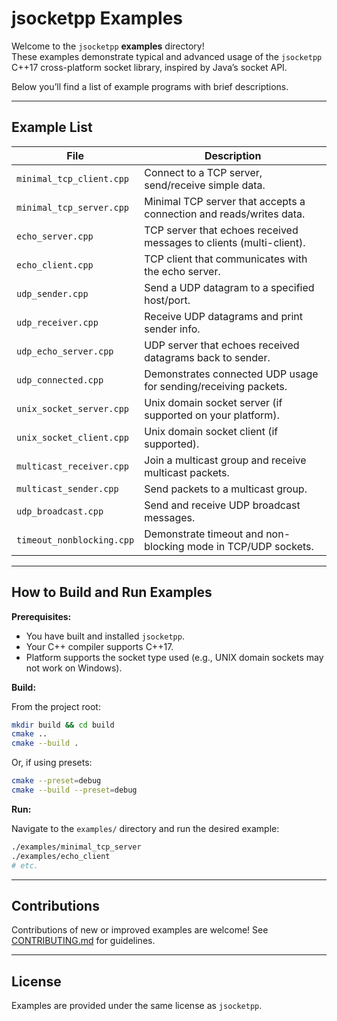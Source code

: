 # jsocketpp Examples

Welcome to the `jsocketpp` **examples** directory!  
These examples demonstrate typical and advanced usage of the `jsocketpp` C++17 cross-platform socket library, inspired
by Java’s socket API.

Below you’ll find a list of example programs with brief descriptions.

---

## Example List

| File                      | Description                                                         |
|---------------------------|---------------------------------------------------------------------|
| `minimal_tcp_client.cpp`  | Connect to a TCP server, send/receive simple data.                  |
| `minimal_tcp_server.cpp`  | Minimal TCP server that accepts a connection and reads/writes data. |
| `echo_server.cpp`         | TCP server that echoes received messages to clients (multi-client). |
| `echo_client.cpp`         | TCP client that communicates with the echo server.                  |
| `udp_sender.cpp`          | Send a UDP datagram to a specified host/port.                       |
| `udp_receiver.cpp`        | Receive UDP datagrams and print sender info.                        |
| `udp_echo_server.cpp`     | UDP server that echoes received datagrams back to sender.           |
| `udp_connected.cpp`       | Demonstrates connected UDP usage for sending/receiving packets.     |
| `unix_socket_server.cpp`  | Unix domain socket server (if supported on your platform).          |
| `unix_socket_client.cpp`  | Unix domain socket client (if supported).                           |
| `multicast_receiver.cpp`  | Join a multicast group and receive multicast packets.               |
| `multicast_sender.cpp`    | Send packets to a multicast group.                                  |
| `udp_broadcast.cpp`       | Send and receive UDP broadcast messages.                            |
| `timeout_nonblocking.cpp` | Demonstrate timeout and non-blocking mode in TCP/UDP sockets.       |

---

## How to Build and Run Examples

**Prerequisites:**

- You have built and installed `jsocketpp`.
- Your C++ compiler supports C++17.
- Platform supports the socket type used (e.g., UNIX domain sockets may not work on Windows).

**Build:**

From the project root:

```sh
mkdir build && cd build
cmake ..
cmake --build .
````

Or, if using presets:

```sh
cmake --preset=debug
cmake --build --preset=debug
```

**Run:**

Navigate to the `examples/` directory and run the desired example:

```sh
./examples/minimal_tcp_server
./examples/echo_client
# etc.
```

---

## Contributions

Contributions of new or improved examples are welcome! See [CONTRIBUTING.md](../CONTRIBUTING.md) for guidelines.

---

## License

Examples are provided under the same license as `jsocketpp`.
